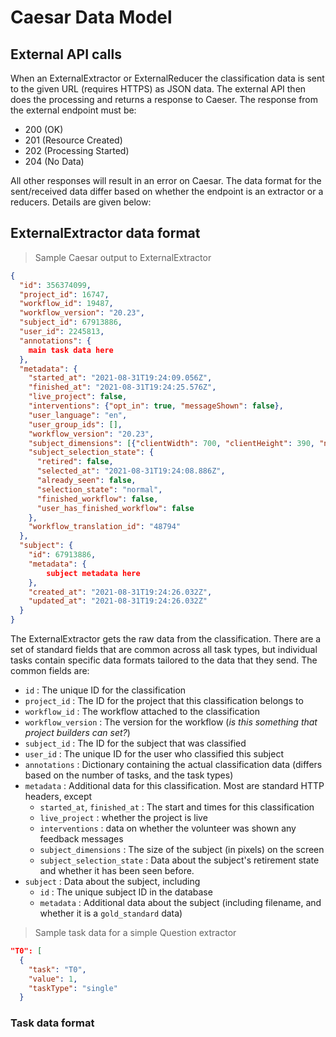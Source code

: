 # Caesar Data Model

## External API calls
When an ExternalExtractor or ExternalReducer the classification data is sent to the given URL (requires HTTPS) as JSON data. The external API then does the processing and returns a response to Caeser. The response from the external endpoint must be:

+ 200 (OK) 
+ 201 (Resource Created)
+ 202 (Processing Started)
+ 204 (No Data)

All other responses will result in an error on Caesar. The data format for the sent/received data differ based on whether the endpoint is an extractor or a reducers. Details are given below:

## ExternalExtractor data format

>Sample Caesar output to ExternalExtractor

```json
{
  "id": 356374099,
  "project_id": 16747,
  "workflow_id": 19487,
  "workflow_version": "20.23",
  "subject_id": 67913886,
  "user_id": 2245813,
  "annotations": {
  	main task data here
  },
  "metadata": {
    "started_at": "2021-08-31T19:24:09.056Z",
    "finished_at": "2021-08-31T19:24:25.576Z",
    "live_project": false,
    "interventions": {"opt_in": true, "messageShown": false},
    "user_language": "en",
    "user_group_ids": [],
    "workflow_version": "20.23",
    "subject_dimensions": [{"clientWidth": 700, "clientHeight": 390, "naturalWidth": 700, "naturalHeight": 390}],
    "subject_selection_state": {
      "retired": false,
      "selected_at": "2021-08-31T19:24:08.886Z",
      "already_seen": false,
      "selection_state": "normal",
      "finished_workflow": false,
      "user_has_finished_workflow": false
    },
    "workflow_translation_id": "48794"
  },
  "subject": {
    "id": 67913886,
    "metadata": {
		subject metadata here
    },
    "created_at": "2021-08-31T19:24:26.032Z",
    "updated_at": "2021-08-31T19:24:26.032Z"
  }
}


```
The ExternalExtractor gets the raw data from the classification. There are a set of standard fields that are common across all task types, but individual tasks contain specific data formats tailored to the data that they send. The common fields are:

+ `id` : The unique ID for the classification
+ `project_id` : The ID for the project that this classification belongs to
+ `workflow_id` : The workflow attached to the classification
+ `workflow_version` : The version for the workflow (*is this something that project builders can set?*)
+ `subject_id` : The ID for the subject that was classified
+ `user_id` : The unique ID for the user who classified this subject
+ `annotations` : Dictionary containing the actual classification data (differs based on the number of tasks, and the task types)
+ `metadata` : Additional data for this classification. Most are standard HTTP headers, except
	+ `started_at`, `finished_at` : The start and times for this classification
	+ `live_project` : whether the project is live
	+ `interventions` : data on whether the volunteer was shown any feedback messages
	+ `subject_dimensions` : The size of the subject (in pixels) on the screen
	+ `subject_selection_state` : Data about the subject's retirement state and whether it has been seen before. 
+ `subject` : Data about the subject, including
	+ `id` : The unique subject ID in the database
	+ `metadata` : Additional data about the subject (including filename, and whether it is a `gold_standard` data)



>Sample task data for a simple Question extractor

```json
"T0": [
  {
	"task": "T0",
	"value": 1,
	"taskType": "single"
  }
```

### Task data format
